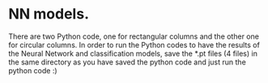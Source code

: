 # NN models.
There are two Python code, one for rectangular columns and the other one for circular columns.
In order to run the Python codes to have the results of the Neural Network and classification models, save the *.pt files (4 files) in the same directory as you have saved the python code and just run the python code :)
